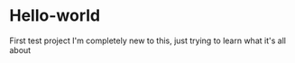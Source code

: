 # Hello-world
First test project
I'm completely new to this, just trying to learn what it's all about
